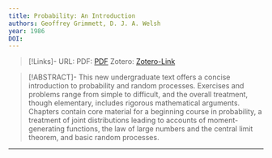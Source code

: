 ```yaml
---
title: Probability: An Introduction
authors: Geoffrey Grimmett, D. J. A. Welsh
year: 1986
DOI: 
---
```


>[!Links]-
>URL: 
>PDF: [PDF](grimmett1986.pdf)
>Zotero: [Zotero-Link](zotero://select/items/@grimmett1986)

>[!ABSTRACT]-
>This new undergraduate text offers a concise introduction to probability and random processes. Exercises and problems range from simple to difficult, and the overall treatment, though elementary, includes rigorous mathematical arguments. Chapters contain core material for a beginning course in probability, a treatment of joint distributions leading to accounts of moment-generating functions, the law of large numbers and the central limit theorem, and basic random processes.

---

